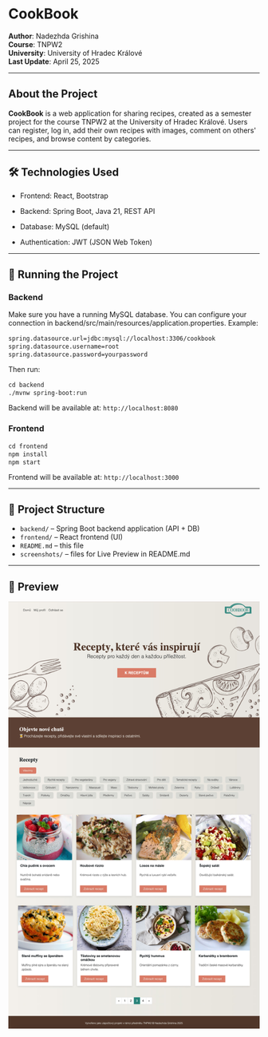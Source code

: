 # CookBook

**Author**: Nadezhda Grishina  
**Course**: TNPW2  
**University**: University of Hradec Králové  
**Last Update**: April 25, 2025

---

## About the Project

**CookBook** is a web application for sharing recipes, created as a semester project for the course TNPW2 at the University of Hradec Králové. Users can register, log in, add their own recipes with images, comment on others' recipes, and browse content by categories.

---

## 🛠 Technologies Used

- Frontend: React, Bootstrap

- Backend: Spring Boot, Java 21, REST API

- Database: MySQL (default)

- Authentication: JWT (JSON Web Token)

---

## 🚀 Running the Project

### Backend

Make sure you have a running MySQL database. You can configure your connection in backend/src/main/resources/application.properties. Example:

    spring.datasource.url=jdbc:mysql://localhost:3306/cookbook
    spring.datasource.username=root
    spring.datasource.password=yourpassword

Then run:

    cd backend
    ./mvnw spring-boot:run

Backend will be available at: `http://localhost:8080`

### Frontend

    cd frontend
    npm install
    npm start

Frontend will be available at: `http://localhost:3000`

---

## 📁 Project Structure

- `backend/` – Spring Boot backend application (API + DB)
- `frontend/` – React frontend (UI)
- `README.md` – this file
- `screenshots/` – files for Live Preview in README.md

---

## 📸 Preview

![Live Preview](screenshots/preview.jpg)

